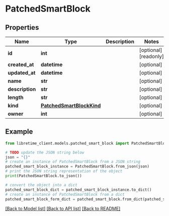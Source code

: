 # PatchedSmartBlock


## Properties

Name | Type | Description | Notes
------------ | ------------- | ------------- | -------------
**id** | **int** |  | [optional] [readonly] 
**created_at** | **datetime** |  | [optional] 
**updated_at** | **datetime** |  | [optional] 
**name** | **str** |  | [optional] 
**description** | **str** |  | [optional] 
**length** | **str** |  | [optional] 
**kind** | [**PatchedSmartBlockKind**](PatchedSmartBlockKind.md) |  | [optional] 
**owner** | **int** |  | [optional] 

## Example

```python
from libretime_client.models.patched_smart_block import PatchedSmartBlock

# TODO update the JSON string below
json = "{}"
# create an instance of PatchedSmartBlock from a JSON string
patched_smart_block_instance = PatchedSmartBlock.from_json(json)
# print the JSON string representation of the object
print(PatchedSmartBlock.to_json())

# convert the object into a dict
patched_smart_block_dict = patched_smart_block_instance.to_dict()
# create an instance of PatchedSmartBlock from a dict
patched_smart_block_form_dict = patched_smart_block.from_dict(patched_smart_block_dict)
```
[[Back to Model list]](../README.md#documentation-for-models) [[Back to API list]](../README.md#documentation-for-api-endpoints) [[Back to README]](../README.md)


